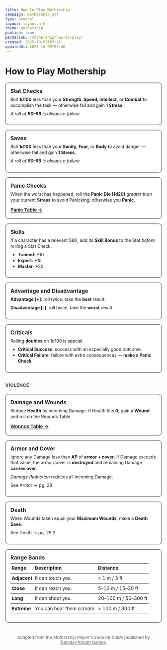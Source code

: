 ```yaml
---
title: How to Play Mothership
campaign: mothership_oct
type: general
layout: layout.njk
theme: mothership
publish: true
permalink: /mothership/how-to-play/
created: 2025-10-09T07:26
updatedAt: 2025-10-09T07:40
---
```


<style>
.rules-grid {
  display: grid;
  grid-template-columns: repeat(auto-fit, minmax(260px, 1fr));
  gap: 1rem;
  margin: 1.25rem 0 2rem;
}
.rule-card {
  border: 1.5px solid currentColor;
  border-radius: 10px;
  padding: 1rem 1rem 1.125rem;
  background: var(--card-bg, #fff);
  box-shadow: 0 2px 0 rgba(0,0,0,.08);
}
.rule-card h3 {
  margin: 0 0 .5rem;
  font-size: 1.05rem;
  letter-spacing: .02em;
}
.rule-card p, .rule-card ul, .rule-card table {
  margin: .25rem 0 .5rem;
  line-height: 1.35;
}
.rule-card a {
  text-underline-offset: 2px;
}
.rule-card .cta {
  display: inline-block;
  margin-top: .25rem;
  font-size: .95rem;
  font-weight: 600;
}
.range-table {
  width: 100%;
  border-collapse: collapse;
  font-size: .95rem;
}
.range-table th, .range-table td {
  border-top: 1px solid currentColor;
  padding: .35rem .25rem;
  text-align: left;
}
.range-table th {
  font-weight: 700;
}
.section-label {
  margin: 1.75rem 0 .5rem;
  font-weight: 800;
  letter-spacing: .03em;
  text-transform: uppercase;
  font-size: .9rem;
  opacity: .75;
}
.attribution {
  margin-top: 2.5rem;
  font-size: 0.85rem;
  text-align: center;
  opacity: 0.7;
}
.attribution a {
  color: inherit;
  text-decoration: underline;
  text-underline-offset: 2px;
}

/* dark/light & print */
@media (prefers-color-scheme: dark) {
  .rule-card { background: rgba(255,255,255,.04); box-shadow: none; }
}
@media print {
  .rules-grid { grid-template-columns: 1fr 1fr; gap: .75rem; }
  .rule-card { page-break-inside: avoid; }
}
</style>

# How to Play Mothership

<div class="rules-grid">

  <article class="rule-card">
    <h3>Stat Checks</h3>
    <p>Roll <strong>1d100</strong> less than your <strong>Strength, Speed, Intellect,</strong> or <strong>Combat</strong> to accomplish the task — otherwise fail and gain <strong>1 Stress</strong>.</p>
    <p><em>A roll of <strong>90–99</strong> is always a failure.</em></p>
  </article>

  <article class="rule-card">
    <h3>Saves</h3>
    <p>Roll <strong>1d100</strong> less than your <strong>Sanity, Fear,</strong> or <strong>Body</strong> to avoid danger — otherwise fail and gain <strong>1 Stress</strong>.</p>
    <p><em>A roll of <strong>90–99</strong> is always a failure.</em></p>
  </article>

  <article class="rule-card">
    <h3>Panic Checks</h3>
    <p>When the worst has happened, roll the <strong>Panic Die (1d20)</strong> <em>greater than</em> your current <strong>Stress</strong> to avoid Panicking; otherwise you <strong>Panic</strong>.</p>
    <a class="cta" href="/rules/panic-table/">Panic Table →</a>
  </article>

  <article class="rule-card">
    <h3>Skills</h3>
    <p>If a character has a relevant Skill, add its <strong>Skill Bonus</strong> to the Stat <em>before</em> rolling a Stat Check.</p>
    <ul>
      <li><strong>Trained</strong>: +10</li>
      <li><strong>Expert</strong>: +15</li>
      <li><strong>Master</strong>: +20</li>
    </ul>
  </article>

  <article class="rule-card">
    <h3>Advantage and Disadvantage</h3>
    <p><strong>Advantage [+]</strong>: roll twice, take the <strong>best</strong> result.</p>
    <p><strong>Disadvantage [-]</strong>: roll twice, take the <strong>worst</strong> result.</p>
  </article>

  <article class="rule-card">
    <h3>Criticals</h3>
    <p>Rolling <strong>doubles</strong> on 1d100 is special.</p>
    <ul>
      <li><strong>Critical Success</strong>: success with an especially good outcome.</li>
      <li><strong>Critical Failure</strong>: failure with extra consequences — <strong>make a Panic Check</strong>.</li>
    </ul>
  </article>

</div>

<p class="section-label">Violence</p>

<div class="rules-grid">

  <article class="rule-card">
    <h3>Damage and Wounds</h3>
    <p>Reduce <strong>Health</strong> by incoming Damage. If Health hits <strong>0</strong>, gain a <strong>Wound</strong> and roll on the Wounds Table.</p>
    <a class="cta" href="/rules/wounds-table/">Wounds Table →</a>
  </article>

  <article class="rule-card">
    <h3>Armor and Cover</h3>
    <p>Ignore any Damage less than <strong>AP</strong> of <strong>armor + cover</strong>. If Damage exceeds that value, the armor/cover is <strong>destroyed</strong> and remaining Damage <strong>carries over</strong>.</p>
    <p><em>Damage Reduction</em> reduces all incoming Damage.</p>
    <p>See Armor → pg. 28</p>
  </article>

  <article class="rule-card">
    <h3>Death</h3>
    <p>When Wounds taken equal your <strong>Maximum Wounds</strong>, make a <strong>Death Save</strong>.</p>
    <p>See Death → pg. 29.2</p>
  </article>

  <article class="rule-card">
    <h3>Range Bands</h3>
    <table class="range-table">
      <thead>
        <tr><th>Range</th><th>Description</th><th>Distance</th></tr>
      </thead>
      <tbody>
        <tr><td><strong>Adjacent</strong></td><td>It can touch you.</td><td>&lt; 1 m / 3 ft</td></tr>
        <tr><td><strong>Close</strong></td><td>It can reach you.</td><td>5–10 m / 15–30 ft</td></tr>
        <tr><td><strong>Long</strong></td><td>It can shoot you.</td><td>20–100 m / 50–300 ft</td></tr>
        <tr><td><strong>Extreme</strong></td><td>You can hear them scream.</td><td>&gt; 100 m / 300 ft</td></tr>
      </tbody>
    </table>
  </article>

</div>

<p class="attribution">
  Adapted from the <em>Mothership Player’s Survival Guide</em> published by
  <a href="https://www.tuesdayknightgames.com/pages/mothership-rpg" target="_blank" rel="noopener">Tuesday&nbsp;Knight&nbsp;Games</a>.
</p>
